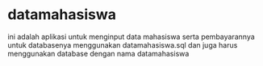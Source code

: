 # datamahasiswa
ini adalah aplikasi untuk menginput data mahasiswa serta pembayarannya
untuk databasenya menggunakan datamahasiswa.sql dan juga harus menggunakan database dengan nama datamahasiswa
